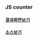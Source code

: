 ### JS counter
#### [결과화면보기](https://hellosonia.github.io/counter.html)
#### [소스보기](https://github.com/helloSonia/helloSonia.github.io/blob/master/js/counter.js)
